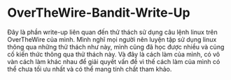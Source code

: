 # OverTheWire-Bandit-Write-Up
Đây là phần write-up liên quan đến thử thách sử dụng câu lệnh linux trên OverTheWire của mình. Mình nghĩ mọi người nên luyện tập sử dụng linux thông qua những thử thách như này, mình cũng đã học được nhiều và củng cố kiến thức thông qua thử thách này.
Và đây là cách làm của mình, có vô vàn cách làm khác nhau để giải quyết vấn đề vì thế cách làm của mình có thể chưa tối ưu nhất và có thể mang tính chất tham khảo.
